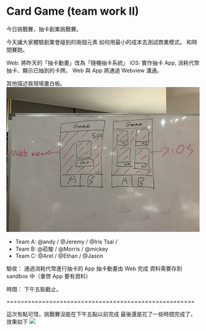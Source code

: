 #  Card Game (team work II)

今日挑戰賽，抽卡創業挑戰賽。

今天讓大家體驗創業會碰到的兩個元素
如何用最小的成本去測試商業模式。
和時間賽跑。


Web: 將昨天的「抽卡動畫」改為「隨機抽卡系統」
iOS: 實作抽卡 App, 消耗代幣抽卡、顯示已抽到的卡牌。
Web 與 App 將通過 Webview 溝通。

其他描述我現場畫白板。
![](photo.jpg)

* Team A: @andy / @Jeremy / @Iris Tsai /
* Team B: @菘駿 / @Morris  / @mickey
* Team C: @Arel / @Ethan / @Jason

驗收：
通過消耗代幣進行抽卡的 App
抽卡動畫由 Web 完成
資料需要存到 sandbox 中（重啓 App 要有資料）

時間：
下午五點截止。

=====================================================

這次有點可惜，挑戰賽沒能在下午五點以前完成
最後還是花了一些時間完成了，效果如下
![](drawCard.gif)

